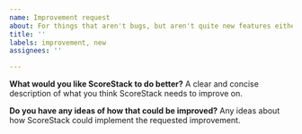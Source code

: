 ```yaml
---
name: Improvement request
about: For things that aren't bugs, but aren't quite new features either.
title: ''
labels: improvement, new
assignees: ''

---
```


**What would you like ScoreStack to do better?**
A clear and concise description of what you think ScoreStack needs to improve on.

**Do you have any ideas of how that could be improved?**
Any ideas about how ScoreStack could implement the requested improvement.